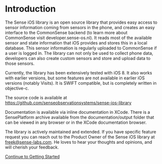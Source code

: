 Introduction
=============

The Sense iOS library is an open source library that provides easy access to sensor information coming from sensors in the phone, and creates an easy interface to the CommonSense backend (to learn more about CommonSense visit developer.sense-os.nl). It reads most of the available sensor and state information that iOS provides and stores this in a local database. This sensor information is regularly uploaded to CommonSense if a user is logged in. The library can not only be used to collect phone data, developers can also create custom sensors and store and upload data to those sensors. 

Currently, the library has been extensively tested with iOS 8. It also works with earlier versions, but some features are not available in earlier iOS versions (notably Visits). It is SWIFT compatible, but is completely written in objective-c. 

The source code is available at https://github.com/senseobservationsystems/sense-ios-library

Documentation is available via inline documentation in XCode. There is a SensePlatform archive available from the documentation/output folder that can be viewed in any browser or in the XCode documentation browser.

The library is actively maintained and extended. If you have specific feature request you can reach out to the Product Owner of the Sense iOS library at [freek@sense-labs.com](freek@sense-labs.com). He loves to hear your thoughts and opinions, and will cherish your feedback.

<a href="Getting started">Continue to Getting Started</a>
